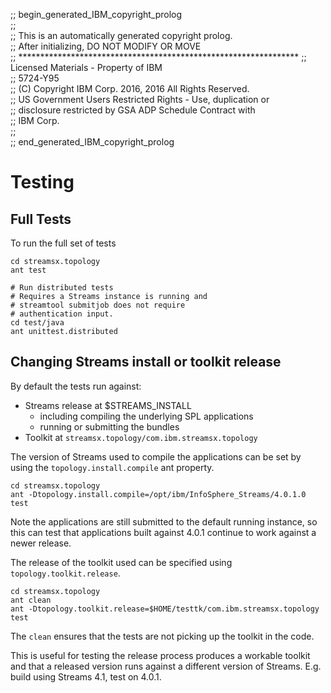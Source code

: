 ;; begin_generated_IBM_copyright_prolog                             
;;                                                                  
;; This is an automatically generated copyright prolog.             
;; After initializing,  DO NOT MODIFY OR MOVE                       
;; **************************************************************** 
;; Licensed Materials - Property of IBM                             
;; 5724-Y95                                                         
;; (C) Copyright IBM Corp.  2016, 2016    All Rights Reserved.      
;; US Government Users Restricted Rights - Use, duplication or      
;; disclosure restricted by GSA ADP Schedule Contract with          
;; IBM Corp.                                                        
;;                                                                  
;; end_generated_IBM_copyright_prolog                               
# Testing

## Full Tests

To run the full set of tests

```
cd streamsx.topology
ant test

# Run distributed tests
# Requires a Streams instance is running and
# streamtool submitjob does not require 
# authentication input.
cd test/java
ant unittest.distributed
```

## Changing Streams install or toolkit release

By default the tests run against:
 * Streams release at $STREAMS_INSTALL
   * including compiling the underlying SPL applications
   * running or submitting the bundles
 * Toolkit at `streamsx.topology/com.ibm.streamsx.topology`

The version of Streams used to compile the applications can be
set by using the `topology.install.compile` ant property.

```
cd streamsx.topology
ant -Dtopology.install.compile=/opt/ibm/InfoSphere_Streams/4.0.1.0 test
```
Note the applications are still submitted to the default running instance,
so this can test that applications built against 4.0.1 continue to work
against a newer release.

The release of the toolkit used can be specified using `topology.toolkit.release`.

```
cd streamsx.topology
ant clean
ant -Dtopology.toolkit.release=$HOME/testtk/com.ibm.streamsx.topology test
```

The `clean` ensures that the tests are not picking up the toolkit in the code.

This is useful for testing the release process produces a workable toolkit and that a released version runs against a different version of Streams. E.g. build using Streams 4.1, test on 4.0.1.
